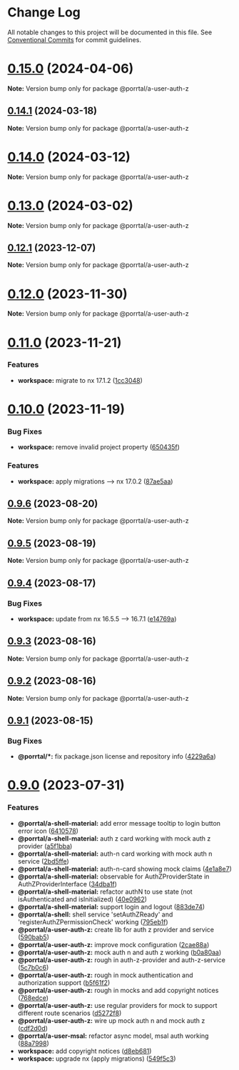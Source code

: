 # Change Log

All notable changes to this project will be documented in this file.
See [Conventional Commits](https://conventionalcommits.org) for commit guidelines.

# [0.15.0](https://github.com/Comcast/Porrtal/compare/v0.14.1...v0.15.0) (2024-04-06)

**Note:** Version bump only for package @porrtal/a-user-auth-z





## [0.14.1](https://github.com/Comcast/Porrtal/compare/v0.14.0...v0.14.1) (2024-03-18)

**Note:** Version bump only for package @porrtal/a-user-auth-z





# [0.14.0](https://github.com/Comcast/Porrtal/compare/v0.13.0...v0.14.0) (2024-03-12)

**Note:** Version bump only for package @porrtal/a-user-auth-z





# [0.13.0](https://github.com/Comcast/Porrtal/compare/v0.12.1...v0.13.0) (2024-03-02)

**Note:** Version bump only for package @porrtal/a-user-auth-z





## [0.12.1](https://github.com/Comcast/Porrtal/compare/v0.12.0...v0.12.1) (2023-12-07)

**Note:** Version bump only for package @porrtal/a-user-auth-z

# [0.12.0](https://github.com/Comcast/Porrtal/compare/v0.11.0...v0.12.0) (2023-11-30)

**Note:** Version bump only for package @porrtal/a-user-auth-z

# [0.11.0](https://github.com/Comcast/Porrtal/compare/v0.10.0...v0.11.0) (2023-11-21)

### Features

- **workspace:** migrate to nx 17.1.2 ([1cc3048](https://github.com/Comcast/Porrtal/commit/1cc3048b60a9eb41bb1512fc4f448ee6feb85dff))

# [0.10.0](https://github.com/Comcast/Porrtal/compare/v0.9.6...v0.10.0) (2023-11-19)

### Bug Fixes

- **workspace:** remove invalid project property ([650435f](https://github.com/Comcast/Porrtal/commit/650435f27eedeeece9649ea542b4b798a707b37e))

### Features

- **workspace:** apply migrations --> nx 17.0.2 ([87ae5aa](https://github.com/Comcast/Porrtal/commit/87ae5aa23058da6d4f7de095914de2f355e7855c))

## [0.9.6](https://github.com/Comcast/Porrtal/compare/v0.9.5...v0.9.6) (2023-08-20)

**Note:** Version bump only for package @porrtal/a-user-auth-z

## [0.9.5](https://github.com/Comcast/Porrtal/compare/v0.9.4...v0.9.5) (2023-08-19)

**Note:** Version bump only for package @porrtal/a-user-auth-z

## [0.9.4](https://github.com/Comcast/Porrtal/compare/v0.9.3...v0.9.4) (2023-08-17)

### Bug Fixes

- **workspace:** update from nx 16.5.5 --> 16.7.1 ([e14769a](https://github.com/Comcast/Porrtal/commit/e14769acf2e498d4c0b19ab1b6c47687b828ddd5))

## [0.9.3](https://github.com/Comcast/Porrtal/compare/v0.9.2...v0.9.3) (2023-08-16)

**Note:** Version bump only for package @porrtal/a-user-auth-z

## [0.9.2](https://github.com/Comcast/Porrtal/compare/v0.9.1...v0.9.2) (2023-08-16)

**Note:** Version bump only for package @porrtal/a-user-auth-z

## [0.9.1](https://github.com/Comcast/Porrtal/compare/v0.9.0...v0.9.1) (2023-08-15)

### Bug Fixes

- **@porrtal/\*:** fix package.json license and repository info ([4229a6a](https://github.com/Comcast/Porrtal/commit/4229a6ae297b5686316f2a4fc1e51fa3d73ff863))

# [0.9.0](https://github.com/datumgeek/porrtal/compare/v0.8.1...v0.9.0) (2023-07-31)

### Features

- **@porrtal/a-shell-material:** add error message tooltip to login button error icon ([6410578](https://github.com/datumgeek/porrtal/commit/6410578b7d74693fa4a4cd2578a031bfe694f0af))
- **@porrtal/a-shell-material:** auth z card working with mock auth z provider ([a5f1bba](https://github.com/datumgeek/porrtal/commit/a5f1bbab9d7ac88a9666979a4de708140f63a596))
- **@porrtal/a-shell-material:** auth-n card working with mock auth n service ([2bd5ffe](https://github.com/datumgeek/porrtal/commit/2bd5ffe5fb71a038bcd100c2bae6998ebaf36bd9))
- **@porrtal/a-shell-material:** auth-n-card showing mock claims ([4e1a8e7](https://github.com/datumgeek/porrtal/commit/4e1a8e726844fccff39531494c3a893c6a9ac6e4))
- **@porrtal/a-shell-material:** observable for AuthZProviderState in AuthZProviderInterface ([34dba1f](https://github.com/datumgeek/porrtal/commit/34dba1fd7904385755338960cfd36a289da5fe10))
- **@porrtal/a-shell-material:** refactor authN to use state (not isAuthenticated and isInitialized) ([40e0962](https://github.com/datumgeek/porrtal/commit/40e09629083c2a205ea2b72b1f795cb948e6bdf5))
- **@porrtal/a-shell-material:** support login and logout ([883de74](https://github.com/datumgeek/porrtal/commit/883de749d7e7c3311c4e0d87f17d855dadde8a13))
- **@porrtal/a-shell:** shell service 'setAuthZReady' and 'registerAuthZPermissionCheck' working ([795eb1f](https://github.com/datumgeek/porrtal/commit/795eb1f2cacd08ee02cb963f8860298f73664f07))
- **@porrtal/a-user-auth-z:** create lib for auth z provider and service ([590bab5](https://github.com/datumgeek/porrtal/commit/590bab560a726ac6da9417f8c6ee93fb3db37188))
- **@porrtal/a-user-auth-z:** improve mock configuration ([2cae88a](https://github.com/datumgeek/porrtal/commit/2cae88a8c80b5a7a66b09f4ac24fb60d8154f8b5))
- **@porrtal/a-user-auth-z:** mock auth n and auth z working ([b0a80aa](https://github.com/datumgeek/porrtal/commit/b0a80aa246c586298afd1ad1270b79e6ac3a458a))
- **@porrtal/a-user-auth-z:** rough in auth-z-provider and auth-z-service ([5c7b0c6](https://github.com/datumgeek/porrtal/commit/5c7b0c6c1cb27f1efa95fdd6cbd3ea8a429a9040))
- **@porrtal/a-user-auth-z:** rough in mock authentication and authorization support ([b5f61f2](https://github.com/datumgeek/porrtal/commit/b5f61f2398dad0823ff41fc9e1e5b5c23e964e39))
- **@porrtal/a-user-auth-z:** rough in mocks and add copyright notices ([768edce](https://github.com/datumgeek/porrtal/commit/768edce2514c765b8f394ced439e24561c392c44))
- **@porrtal/a-user-auth-z:** use regular providers for mock to support different route scenarios ([d5272f8](https://github.com/datumgeek/porrtal/commit/d5272f8d77af46ea7289fb46da7a15418f58cfa7))
- **@porrtal/a-user-auth-z:** wire up mock auth n and mock auth z ([cdf2d0d](https://github.com/datumgeek/porrtal/commit/cdf2d0de49f8b3a3f434d971715f1409d76ae796))
- **@porrtal/a-user-msal:** refactor async model, msal auth working ([88a7998](https://github.com/datumgeek/porrtal/commit/88a7998175caaadc7c1398d556a1780bcae35519))
- **workspace:** add copyright notices ([d8eb681](https://github.com/datumgeek/porrtal/commit/d8eb68124a3414ca61c9ed5c9382f78a79c0ccd8))
- **workspace:** upgrade nx (apply migrations) ([549f5c3](https://github.com/datumgeek/porrtal/commit/549f5c353259b49d668ad91397b9b05a7fadb7e7))
